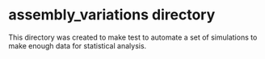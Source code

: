 # assembly_variations directory

This directory was created to make test to automate a set of simulations to make enough data for statistical analysis.
